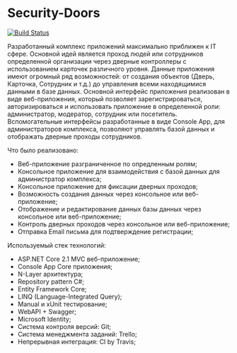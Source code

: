 # Security-Doors
[![Build Status](https://dev.azure.com/30CTB/Security-Doors/_apis/build/status/securedevteam.Security-Doors?branchName=master)](https://dev.azure.com/30CTB/Security-Doors/_build/latest?definitionId=2&branchName=master)

Разработанный комплекс приложений максимально приближен к IT сфере. Основной идей является проход людей или сотрудников определенной организации через дверные контроллеры с использованием карточек различного уровня. Данные приложения имеют огромный ряд возможностей: от создания объектов (Дверь, Карточка, Сотрудник и т.д.) до управления всеми находящимися данными в базе данных. Основной интерфейс приложения реализован в виде веб-приложения, который позволяет зарегистрироваться, авторизироваться и использовать приложение в определенной роли: администратор, модератор, сотрудник или посетитель. Вспомогательные интерфейсы разработанные в виде Console App, для администраторов комплекса, позволяют управлять базой данных и отображать дверные проходы сотрудников.

Что было реализовано:
- Веб-приложение разграниченное по опредленным ролям;
- Консольное приложение для взаимодействия с базой данных для администратор комплекса;
- Консольное приложение для фиксации дверных проходов;
- Возможность создания данных через консольное или веб-приложение;
- Отображение и редактирование данных базы данных через консольное или веб-приложение;
- Контроль дверных проходов через консольное или веб-приложение;
- Отправка Email письма для подтверждение регистрации;

Используемый стек технологий:
- ASP.NET Core 2.1 MVC веб-приложение;
- Console App Core приложения;
- N-Layer архитектура;
- Repository pattern C#;
- Entity Framework Core;
- LINQ (Language-Integrated Query);
- Manual и xUnit тестирование;
- WebAPI + Swagger;
- Microsoft Identity;
- Система контроля версий: Git;
- Система менеджмента заданий: Trello;
- Непрерывная интеграция: CI by Travis;
